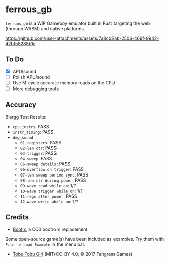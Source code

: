 # ferrous_gb

`ferrous_gb` is a WIP Gameboy emulator built in Rust targeting the web (through WASM) and native platforms.

https://github.com/user-attachments/assets/7a8cb2ab-2506-469f-9942-42bf58288b1e

## To Do

- [x] APU/sound
- [ ] Polish APU/sound
- [ ] Use M-cycle accurate memory reads on the CPU
- [ ] More debugging tools

## Accuracy

Blargg Test Results:
- `cpu_instrs`: PASS
- `instr_timing`: PASS
- `dmg_sound`
    - `01-registers`: PASS
    - `02-len ctr`: PASS
    - `03-trigger`: PASS
    - `04-sweep`: PASS
    - `05-sweep details`: PASS
    - `06-overflow on trigger`: PASS
    - `07-len sweep period sync`: PASS
    - `08-len ctr during power`: PASS
    - `09-wave read while on`: 1/?
    - `10-wave trigger while on`: 1/?
    - `11-regs after power`: PASS
    - `12-wave write while on`: 1/?

## Credits

- [Bootix](https://github.com/Hacktix/Bootix), a CC0 bootrom replacement

Some open-source game(s) have been included as examples. Try them with `File -> Load Example` in the menu bar.
- [Tobu Tobu Girl](https://github.com/SimonLarsen/tobutobugirl) (MIT/CC-BY 4.0, © 2017 Tangram Games)

